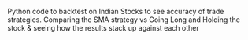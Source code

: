 Python code to backtest on Indian Stocks to see accuracy of trade strategies. 
Comparing the SMA strategy vs Going Long and Holding the stock & seeing how the results stack up against each other
